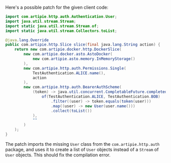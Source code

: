 Here's a possible patch for the given client code:

```java
import com.artipie.http.auth.Authentication.User;
import java.util.stream.Stream;
import static java.util.stream.Stream.of;
import static java.util.stream.Collectors.toList;

@java.lang.Override
public com.artipie.http.Slice slice(final java.lang.String action) {
    return new com.artipie.docker.http.DockerSlice(
        new com.artipie.docker.asto.AstoDocker(
            new com.artipie.asto.memory.InMemoryStorage()
        ),
        new com.artipie.http.auth.Permissions.Single(
            TestAuthentication.ALICE.name(),
            action
        ),
        new com.artipie.http.auth.BearerAuthScheme(
            (token) -> java.util.concurrent.CompletableFuture.completedFuture(
                of(TestAuthentication.ALICE, TestAuthentication.BOB)
                    .filter((user) -> token.equals(token(user)))
                    .map((user) -> new User(user.name()))
                    .collect(toList())
            ),
            ""
        )
    );
}
```

The patch imports the missing `User` class from the `com.artipie.http.auth` package, and uses it to create a list of `User` objects instead of a `Stream` of `User` objects. This should fix the compilation error.